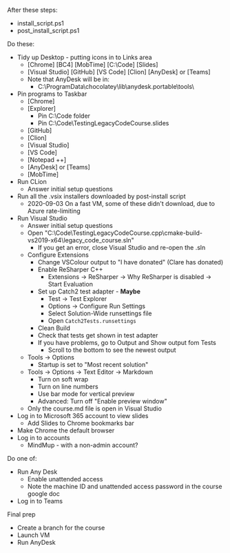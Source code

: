 After these steps:

* install_script.ps1
* post_install_script.ps1

Do these:

* Tidy up Desktop - putting icons in to Links area
    * [Chrome] [BC4] [MobTime] [C:\Code] [Slides]
    * [Visual Studio] [GitHub] [VS Code] [Clion] [AnyDesk] or [Teams]
    * Note that AnyDesk will be in:
        * C:\ProgramData\chocolatey\lib\anydesk.portable\tools\
* Pin programs to Taskbar
    * [Chrome]
    * [Explorer]
        * Pin C:\Code folder
        * Pin C:\Code\TestingLegacyCodeCourse.slides
    * [GitHub]
    * [Clion]
    * [Visual Studio]
    * [VS Code]
    * [Notepad ++]
    * [AnyDesk] or [Teams]
    * [MobTime]
* Run CLion
    * Answer initial setup questions
* Run all the .vsix installers downloaded by post-install script
    * 2020-09-03 On a fast VM, some of these didn't download, due to Azure rate-limiting
* Run Visual Studio
    * Answer initial setup questions
    * Open "C:\Code\TestingLegacyCodeCourse.cpp\cmake-build-vs2019-x64\legacy_code_course.sln"
        * If you get an error, close Visual Studio and re-open the .sln
    * Configure Extensions
        * Change VSColour output to "I have donated" (Clare has donated)
        * Enable ReSharper C++
            * Extensions -> ReSharper -> Why ReSharper is disabled -> Start Evaluation
        * Set up Catch2 test adapter - **Maybe**
            * Test -> Test Explorer
            * Options -> Configure Run Settings
            * Select Solution-Wide runsettings file
            * Open `Catch2Tests.runsettings`
        * Clean Build
        * Check that tests get shown in test adapter
        * If you have problems, go to Output and Show output fom Tests
            * Scroll to the bottom to see the newest output
    * Tools -> Options
        * Startup is set to "Most recent solution"
    * Tools -> Options -> Text Editor -> Markdown
        * Turn on soft wrap
        * Turn on line numbers
        * Use bar mode for vertical preview
        * Advanced: Turn off "Enable preview window"
    * Only the course.md file is open in Visual Studio
* Log in to Microsoft 365 account to view slides
    * Add Slides to Chrome bookmarks bar
* Make Chrome the default browser
* Log in to accounts
    * MindMup - with a non-admin account?

Do one of:
* Run Any Desk
    * Enable unattended access
    * Note the machine ID and unattended access password in the course google doc  
* Log in to Teams

Final prep
* Create a branch for the course
* Launch VM
* Run AnyDesk
